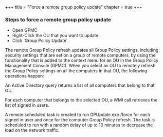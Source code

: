 +++
title = "Force a remote group policy update"
chapter = true
+++

### Steps to force a remote group policy update 
- Open GPMC
- Right-Click the OU that you want to update
- Click 'Group Policy Update'
  
 
The remote Group Policy refresh updates all Group Policy settings, including security settings that are set on a group of remote computers, by using the functionality that is added to the context menu for an OU in the Group Policy Management Console (GPMC). When you select an OU to remotely refresh the Group Policy settings on all the computers in that OU, the following operations happen:
 
An Active Directory query returns a list of all computers that belong to that OU.
 
For each computer that belongs to the selected OU, a WMI call retrieves the list of signed in users.
 
A remote scheduled task is created to run GPUpdate.exe /force for each signed in user and once for the computer Group Policy refresh. The task is scheduled to run with a random delay of up to 10 minutes to decrease the load on the network traffic.
